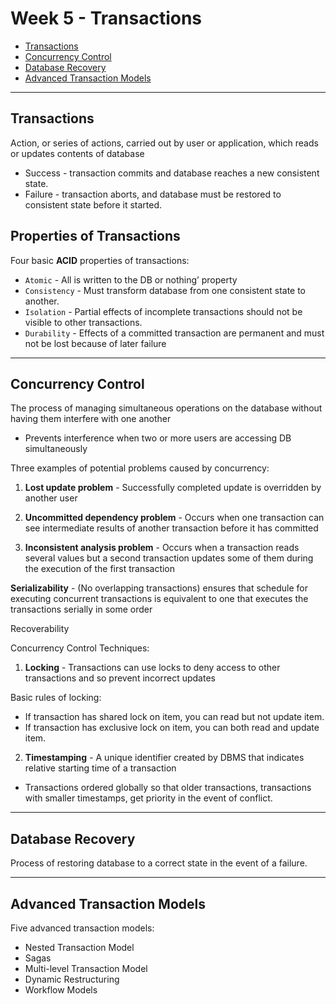 # Week 5 - Transactions

- [Transactions](##Transactions)
- [Concurrency Control](##Concurrency%20Control)
- [Database Recovery](##Database%20Recovery)
- [Advanced Transaction Models](##Advanced%20Transaction%20Models)

---

## Transactions

Action, or series of actions, carried out by user or application, which
reads or updates contents of database

- Success - transaction commits and database reaches a new consistent state.
- Failure - transaction aborts, and database must be restored to consistent state
  before it started.

## Properties of Transactions

Four basic **ACID** properties of transactions:

- `Atomic` - All is written to the DB or nothing’ property
- `Consistency` - Must transform database from one consistent state to
  another.
- `Isolation` - Partial effects of incomplete transactions should not be visible to other transactions.
- `Durability` - Effects of a committed transaction are permanent and
  must not be lost because of later failure

---

## Concurrency Control

The process of managing simultaneous
operations on the database without having them interfere with one another

- Prevents interference when two or more users are accessing DB simultaneously

Three examples of potential problems caused by concurrency:

1. **Lost update problem** - Successfully completed update is overridden by another user

2. **Uncommitted dependency problem** - Occurs when one transaction can see intermediate results of another transaction before it has committed

3. **Inconsistent analysis problem** - Occurs when a transaction reads several values but a second
   transaction updates some of them during the execution of the first transaction

**Serializability** - (No overlapping transactions) ensures that schedule for executing concurrent transactions is equivalent to one that executes the transactions serially in some order

Recoverability

Concurrency Control Techniques:

1. **Locking** - Transactions can use locks to deny access to other transactions and so prevent incorrect updates

Basic rules of locking:

- If transaction has shared lock on item, you can read but not update item.
- If transaction has exclusive lock on item, you can both read and update item.

2. **Timestamping** - A unique identifier created by DBMS that indicates relative starting time of a transaction

- Transactions ordered globally so that older transactions, transactions with smaller timestamps, get priority in the event of conflict.

---

## Database Recovery

Process of restoring database to a correct state in the event of a failure.

---

## Advanced Transaction Models

Five advanced transaction models:

- Nested Transaction Model
- Sagas
- Multi-level Transaction Model
- Dynamic Restructuring
- Workflow Models
